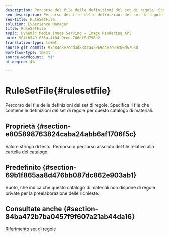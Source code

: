 ```yaml
---
description: Percorso del file delle definizioni del set di regole. Specifica il file che contiene le definizioni del set di regole per questo catalogo di materiali.
seo-description: Percorso del file delle definizioni del set di regole. Specifica il file che contiene le definizioni del set di regole per questo catalogo di materiali.
seo-title: RuleSetFile
solution: Experience Manager
title: RuleSetFile
topic: Dynamic Media Image Serving - Image Rendering API
uuid: 904fb549-053a-4f84-9cee-766df8d798e2
translation-type: tm+mt
source-git-commit: 97a84e8e7edd3d834ca42069eae7c09c00d57938
workflow-type: tm+mt
source-wordcount: '91'
ht-degree: 4%

---
```



# RuleSetFile{#rulesetfile}

Percorso del file delle definizioni del set di regole. Specifica il file che contiene le definizioni del set di regole per questo catalogo di materiali.

## Proprietà {#section-e805898763824caba24abb6af1706f5c}

Valore stringa di testo. Percorso o percorso assoluto del file relativo alla cartella del catalogo.

## Predefinito {#section-69b1f865aa8d476bb087dc862e903ab1}

Vuoto, che indica che questo catalogo di materiali non dispone di regole private per la preelaborazione delle richieste.

## Consultate anche {#section-84ba472b7ba0457f9f607a21ab44da16}

[Riferimento set di regole](../../../../../ir-api/material-cat/image-rendering-api-ref/c-ir-material-catalog/c-ir-rule-set-reference/c-ir-rule-set-reference.md#concept-2369f884d9724727aaf436b5b0261dbe)
